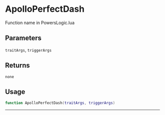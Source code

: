 # ApolloPerfectDash
Function name in PowersLogic.lua
## Parameters
`traitArgs`, `triggerArgs`
## Returns
`none`
## Usage
```lua
function ApolloPerfectDash(traitArgs, triggerArgs)
```
---
